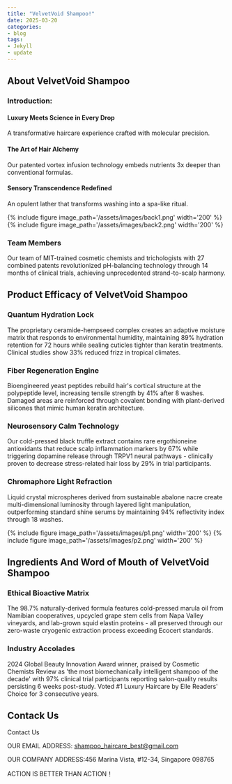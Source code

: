 ```yaml
---
title: "VelvetVoid Shampoo!"
date: 2025-03-20
categories:
- blog
tags:
- Jekyll
- update
---
```


## About VelvetVoid Shampoo

### Introduction:

#### Luxury Meets Science in Every Drop

A transformative haircare experience crafted with molecular precision.

#### The Art of Hair Alchemy

Our patented vortex infusion technology embeds nutrients 3x deeper than conventional formulas.

#### Sensory Transcendence Redefined

An opulent lather that transforms washing into a spa-like ritual.

{% include figure image_path='/assets/images/back1.png' width='200' %}
{% include figure image_path='/assets/images/back2.png' width='200' %}

### Team Members

Our team of MIT-trained cosmetic chemists and trichologists with 27 combined patents revolutionized pH-balancing technology through 14 months of clinical trials, achieving unprecedented strand-to-scalp harmony.

## Product Efficacy of VelvetVoid Shampoo

### Quantum Hydration Lock
The proprietary ceramide-hempseed complex creates an adaptive moisture matrix that responds to environmental humidity, maintaining 89% hydration retention for 72 hours while sealing cuticles tighter than keratin treatments. Clinical studies show 33% reduced frizz in tropical climates.

### Fiber Regeneration Engine
Bioengineered yeast peptides rebuild hair's cortical structure at the polypeptide level, increasing tensile strength by 41% after 8 washes. Damaged areas are reinforced through covalent bonding with plant-derived silicones that mimic human keratin architecture.

### Neurosensory Calm Technology
Our cold-pressed black truffle extract contains rare ergothioneine antioxidants that reduce scalp inflammation markers by 67% while triggering dopamine release through TRPV1 neural pathways - clinically proven to decrease stress-related hair loss by 29% in trial participants.

### Chromaphore Light Refraction
Liquid crystal microspheres derived from sustainable abalone nacre create multi-dimensional luminosity through layered light manipulation, outperforming standard shine serums by maintaining 94% reflectivity index through 18 washes.

{% include figure image_path='/assets/images/p1.png' width='200' %}
{% include figure image_path='/assets/images/p2.png' width='200' %}

## Ingredients And Word of Mouth of VelvetVoid Shampoo

### Ethical Bioactive Matrix
The 98.7% naturally-derived formula features cold-pressed marula oil from Namibian cooperatives, upcycled grape stem cells from Napa Valley vineyards, and lab-grown squid elastin proteins - all preserved through our zero-waste cryogenic extraction process exceeding Ecocert standards.

### Industry Accolades
2024 Global Beauty Innovation Award winner, praised by Cosmetic Chemists Review as 'the most biomechanically intelligent shampoo of the decade' with 97% clinical trial participants reporting salon-quality results persisting 6 weeks post-study. Voted #1 Luxury Haircare by Elle Readers' Choice for 3 consecutive years.

## Contack Us

Contact Us

OUR EMAIL ADDRESS: shampoo_haircare_best@gmail.com

OUR COMPANY ADDRESS:456 Marina Vista, #12-34, Singapore 098765

ACTION IS BETTER THAN ACTION！
